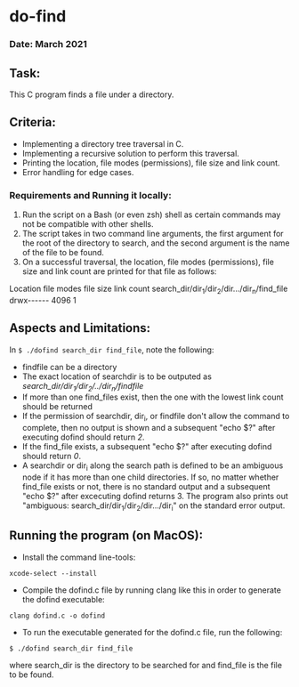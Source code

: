 # do-find

### Date: March 2021

## Task:

This C program finds a file under a directory.

## Criteria:

- Implementing a directory tree traversal in C.
- Implementing a recursive solution to perform this traversal.
- Printing the location, file modes (permissions), file size and link count.
- Error handling for edge cases.

### Requirements and Running it locally:

1. Run the script on a Bash (or even zsh) shell as certain commands may not be compatible with other shells.
2. The script takes in two command line arguments, the first argument for the root of the directory to search, and the second argument is the name of the file to be found.
3. On a successful traversal, the location, file modes (permissions), file size and link count are printed for that file as follows:

Location                                                                     file modes file size link count 
search_dir/dir<sub>1</sub>/dir<sub>2</sub>/dir.../dir<sub>n</sub>/find_file  drwx------ 4096      1

## Aspects and Limitations:

In ```$ ./dofind search_dir find_file```, note the following:

- findfile can be a directory
- The exact location of searchdir is to be outputed as *search_dir/dir<sub>1</sub>/dir<sub>2</sub>/../dir<sub>n</sub>/findfile*
- If more than one find_files exist, then the one with the lowest link count should be returned
- If the permission of searchdir, dir<sub>i</sub>, or findfile don't allow the command to complete, then no output is shown and a subsequent "echo $?" after executing dofind should return *2*.
- If the find_file exists, a subsequent "echo $?" after executing dofind should return *0*.
- A searchdir or dir<sub>i</sub> along the search path is defined to be an ambiguous node if it has more than one child directories. If so, no matter whether find_file exists or not, there is no standard output and a subsequent "echo $?" after excecuting dofind returns 3. The program also prints out "ambiguous: search_dir/dir<sub>1</sub>/dir<sub>2</sub>/dir.../dir<sub>i</sub>" on the standard error output.

## Running the program (on MacOS):

- Install the command line-tools:

```
xcode-select --install
```

- Compile the dofind.c file by running clang like this in order to generate the dofind executable:

```
clang dofind.c -o dofind
```

- To run the executable generated for the dofind.c file, run the following:
```
$ ./dofind search_dir find_file
```

where search_dir is the directory to be searched for and find_file is the file to be found.


